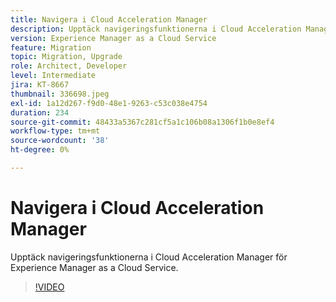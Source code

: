 ```yaml
---
title: Navigera i Cloud Acceleration Manager
description: Upptäck navigeringsfunktionerna i Cloud Acceleration Manager för Experience Manager as a Cloud Service.
version: Experience Manager as a Cloud Service
feature: Migration
topic: Migration, Upgrade
role: Architect, Developer
level: Intermediate
jira: KT-8667
thumbnail: 336698.jpeg
exl-id: 1a12d267-f9d0-48e1-9263-c53c038e4754
duration: 234
source-git-commit: 48433a5367c281cf5a1c106b08a1306f1b0e8ef4
workflow-type: tm+mt
source-wordcount: '38'
ht-degree: 0%

---
```


# Navigera i Cloud Acceleration Manager

Upptäck navigeringsfunktionerna i Cloud Acceleration Manager för Experience Manager as a Cloud Service.

>[!VIDEO](https://video.tv.adobe.com/v/3446726?quality=12&learn=on&captions=swe)
